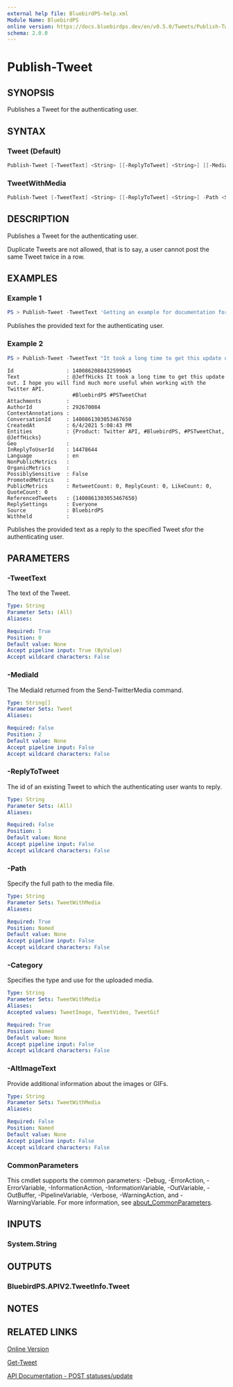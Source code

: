 ```yaml
---
external help file: BluebirdPS-help.xml
Module Name: BluebirdPS
online version: https://docs.bluebirdps.dev/en/v0.5.0/Tweets/Publish-Tweet
schema: 2.0.0
---
```


# Publish-Tweet

## SYNOPSIS

Publishes a Tweet for the authenticating user.

## SYNTAX

### Tweet (Default)

```powershell
Publish-Tweet [-TweetText] <String> [[-ReplyToTweet] <String>] [[-MediaId] <String[]>] [<CommonParameters>]
```

### TweetWithMedia

```powershell
Publish-Tweet [-TweetText] <String> [[-ReplyToTweet] <String>] -Path <String> -Category <String> [-AltImageText <String>] [<CommonParameters>]
```

## DESCRIPTION

Publishes a Tweet for the authenticating user.

Duplicate Tweets are not allowed, that is to say, a user cannot post the same Tweet twice in a row.

## EXAMPLES

### Example 1

```powershell
PS > Publish-Tweet -TweetText 'Getting an example for documentation for the Publish-Tweet command of the #BluebirdPS #PowerShell 7 module for Twitter.'
```

Publishes the provided text for the authenticating user.

### Example 2

```powershell
PS > Publish-Tweet -TweetText "It took a long time to get this update out. I hope you will find much more useful when working with the Twitter API. #BluebirdPS #PSTweetChat" -ReplyToTweet 1400861303053467650
```

```text
Id                 : 1400862088432599045
Text               : @JeffHicks It took a long time to get this update out. I hope you will find much more useful when working with the Twitter API.
                     #BluebirdPS #PSTweetChat
Attachments        :
AuthorId           : 292670084
ContextAnnotations :
ConversationId     : 1400861303053467650
CreatedAt          : 6/4/2021 5:08:43 PM
Entities           : {Product: Twitter API, #BluebirdPS, #PSTweetChat, @JeffHicks}
Geo                :
InReplyToUserId    : 14478644
Language           : en
NonPublicMetrics   :
OrganicMetrics     :
PossiblySensitive  : False
PromotedMetrics    :
PublicMetrics      : RetweetCount: 0, ReplyCount: 0, LikeCount: 0, QuoteCount: 0
ReferencedTweets   : {1400861303053467650}
ReplySettings      : Everyone
Source             : BluebirdPS
Withheld           :
```

Publishes the provided text as a reply to the specified Tweet sfor the authenticating user.

## PARAMETERS

### -TweetText

The text of the Tweet.

```yaml
Type: String
Parameter Sets: (All)
Aliases:

Required: True
Position: 0
Default value: None
Accept pipeline input: True (ByValue)
Accept wildcard characters: False
```

### -MediaId

The MediaId returned from the Send-TwitterMedia command.

```yaml
Type: String[]
Parameter Sets: Tweet
Aliases:

Required: False
Position: 2
Default value: None
Accept pipeline input: False
Accept wildcard characters: False
```

### -ReplyToTweet

The id of an existing Tweet to which the authenticating user wants to reply.

```yaml
Type: String
Parameter Sets: (All)
Aliases:

Required: False
Position: 1
Default value: None
Accept pipeline input: False
Accept wildcard characters: False
```

### -Path

Specify the full path to the media file.

```yaml
Type: String
Parameter Sets: TweetWithMedia
Aliases:

Required: True
Position: Named
Default value: None
Accept pipeline input: False
Accept wildcard characters: False
```

### -Category

Specifies the type and use for the uploaded media.

```yaml
Type: String
Parameter Sets: TweetWithMedia
Aliases:
Accepted values: TweetImage, TweetVideo, TweetGif

Required: True
Position: Named
Default value: None
Accept pipeline input: False
Accept wildcard characters: False
```

### -AltImageText

Provide additional information about the images or GIFs.

```yaml
Type: String
Parameter Sets: TweetWithMedia
Aliases:

Required: False
Position: Named
Default value: None
Accept pipeline input: False
Accept wildcard characters: False
```

### CommonParameters

This cmdlet supports the common parameters: -Debug, -ErrorAction, -ErrorVariable, -InformationAction, -InformationVariable, -OutVariable, -OutBuffer, -PipelineVariable, -Verbose, -WarningAction, and -WarningVariable. For more information, see [about_CommonParameters](http://go.microsoft.com/fwlink/?LinkID=113216).

## INPUTS

### System.String

## OUTPUTS

### BluebirdPS.APIV2.TweetInfo.Tweet

## NOTES

## RELATED LINKS

[Online Version](https://docs.bluebirdps.dev/en/v0.5.0/Tweets/Publish-Tweet)

[Get-Tweet](https://docs.bluebirdps.dev/en/v0.5.0/Tweets/Get-Tweet)

[API Documentation - POST statuses/update](https://developer.twitter.com/en/docs/twitter-api/v1/tweets/post-and-engage/api-reference/post-statuses-update)

